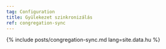 ```yaml
---
tag: Configuration
title: Gyülekezet szinkronizálás
ref: congregation-sync
---
```


{% include posts/congregation-sync.md lang=site.data.hu %}
